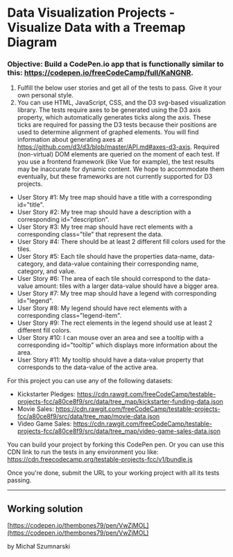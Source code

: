 # Data Visualization Projects - Visualize Data with a Treemap Diagram
### Objective: Build a CodePen.io app that is functionally similar to this: https://codepen.io/freeCodeCamp/full/KaNGNR.

1) Fulfill the below user stories and get all of the tests to pass. Give it your own personal style.
2) You can use HTML, JavaScript, CSS, and the D3 svg-based visualization library. The tests require axes to be generated using the D3 axis property, which automatically generates ticks along the axis. These ticks are required for passing the D3 tests because their positions are used to determine alignment of graphed elements. You will find information about generating axes at https://github.com/d3/d3/blob/master/API.md#axes-d3-axis. Required (non-virtual) DOM elements are queried on the moment of each test. If you use a frontend framework (like Vue for example), the test results may be inaccurate for dynamic content. We hope to accommodate them eventually, but these frameworks are not currently supported for D3 projects.
* User Story #1: My tree map should have a title with a corresponding id="title".
* User Story #2: My tree map should have a description with a corresponding id="description".
* User Story #3: My tree map should have rect elements with a corresponding class="tile" that represent the data.
* User Story #4: There should be at least 2 different fill colors used for the tiles.
* User Story #5: Each tile should have the properties data-name, data-category, and data-value containing their corresponding name, category, and value.
* User Story #6: The area of each tile should correspond to the data-value amount: tiles with a larger data-value should have a bigger area.
* User Story #7: My tree map should have a legend with corresponding id="legend".
* User Story #8: My legend should have rect elements with a corresponding class="legend-item".
* User Story #9: The rect elements in the legend should use at least 2 different fill colors.
* User Story #10: I can mouse over an area and see a tooltip with a corresponding id="tooltip" which displays more information about the area.
* User Story #11: My tooltip should have a data-value property that corresponds to the data-value of the active area.


For this project you can use any of the following datasets:
* Kickstarter Pledges: https://cdn.rawgit.com/freeCodeCamp/testable-projects-fcc/a80ce8f9/src/data/tree_map/kickstarter-funding-data.json
* Movie Sales: https://cdn.rawgit.com/freeCodeCamp/testable-projects-fcc/a80ce8f9/src/data/tree_map/movie-data.json
* Video Game Sales: https://cdn.rawgit.com/freeCodeCamp/testable-projects-fcc/a80ce8f9/src/data/tree_map/video-game-sales-data.json


You can build your project by forking this CodePen pen. Or you can use this CDN link to run the tests in any environment you like: https://cdn.freecodecamp.org/testable-projects-fcc/v1/bundle.js


Once you're done, submit the URL to your working project with all its tests passing.




---------------


## Working solution
[https://codepen.io/thembones79/pen/VwZjMOL](https://codepen.io/thembones79/pen/VwZjMOL)

by Michał Szumnarski


























